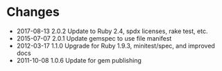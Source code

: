 # Changes

* 2017-08-13 2.0.2 Update to Ruby 2.4, spdx licenses, rake test, etc.
* 2015-07-07 2.0.1 Update gemspec to use file manifest
* 2012-03-17 1.1.0 Upgrade for Ruby 1.9.3, minitest/spec, and improved docs
* 2011-10-08 1.0.6 Update for gem publishing
